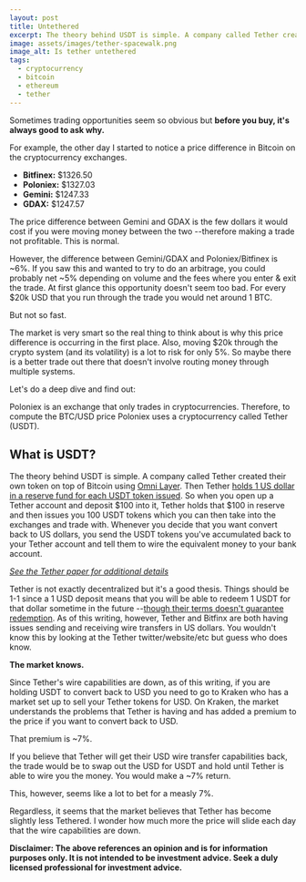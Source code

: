 ```yaml
---
layout: post
title: Untethered
excerpt: The theory behind USDT is simple. A company called Tether created their own token on top of Bitcoin using Omni Layer...
image: assets/images/tether-spacewalk.png
image_alt: Is tether untethered
tags:
  - cryptocurrency
  - bitcoin
  - ethereum
  - tether
---
```


Sometimes trading opportunities seem so obvious but **before you buy, it's always good to ask why.**

For example, the other day I started to notice a price difference in Bitcoin on the cryptocurrency exchanges.

- **Bitfinex:** $1326.50
- **Poloniex:** $1327.03
- **Gemini:** $1247.33
- **GDAX:** $1247.57

The price difference between Gemini and GDAX is the few dollars it would cost if you were moving money between the two --therefore making a trade not profitable. This is normal.

However, the difference between Gemini/GDAX and Poloniex/Bitfinex is ~6%. If you saw this and wanted to try to do an arbitrage, you could probably net ~5% depending on volume and the fees where you enter & exit the trade. At first glance this opportunity doesn't seem too bad. For every $20k USD that you run through the trade you would net around 1 BTC.

But not so fast.

The market is very smart so the real thing to think about is why this price difference is occurring in the first place. Also, moving $20k through the crypto system (and its volatility) is a lot to risk for only 5%. So maybe there is a better trade out there that doesn't involve routing money through multiple systems.

Let's do a deep dive and find out:

Poloniex is an exchange that only trades in cryptocurrencies. Therefore, to compute the BTC/USD price Poloniex uses a cryptocurrency called Tether (USDT).

## What is USDT?
The theory behind USDT is simple. A company called Tether created their own token on top of Bitcoin using [Omni Layer](http://www.omnilayer.org/). Then Tether [holds 1 US dollar in a reserve fund for each USDT token issued](https://wallet.tether.to/transparency). So when you open up a Tether account and deposit $100 into it, Tether holds that $100 in reserve and then issues you 100 USDT tokens which you can then take into the exchanges and trade with. Whenever you decide that you want convert back to US dollars, you send the USDT tokens you've accumulated back to your Tether account and tell them to wire the equivalent money to your bank account.

*[See the Tether paper for additional details](https://bravenewcoin.com/assets/Whitepapers/Tether-White-Paper.pdf)*

Tether is not exactly decentralized but it's a good thesis. Things should be 1-1 since a 1 USD deposit means that you will be able to redeem 1 USDT for that dollar sometime in the future --[though their terms doesn't guarantee redemption](https://tether.to/legal/). As of this writing, however, Tether and Bitfinx are both having issues sending and receiving wire transfers in US dollars. You wouldn't know this by looking at the Tether twitter/website/etc but guess who does know.

**The market knows.**

Since Tether's wire capabilities are down, as of this writing, if you are holding USDT to convert back to USD you need to go to Kraken who has a market set up to sell your Tether tokens for USD. On Kraken, the market understands the problems that Tether is having and has added a premium to the price if you want to convert back to USD.

That premium is ~7%.

If you believe that Tether will get their USD wire transfer capabilities back, the trade would be to swap out the USD for USDT and hold until Tether is able to wire you the money. You would make a ~7% return.

This, however, seems like a lot to bet for a measly 7%.

Regardless, it seems that the market believes that Tether has become slightly less Tethered. I wonder how much more the price will slide each day that the wire capabilities are down.

**Disclaimer: The above references an opinion and is for information purposes only. It is not intended to be investment advice. Seek a duly licensed professional for investment advice.**
